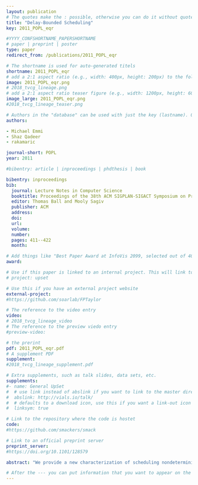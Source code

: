 ```yaml
---
layout: publication
# The quotes make the : possible, otherwise you can do it without quotes
title: "Delay-Bounded Scheduling"
key: 2011_POPL_eqr

#YYYY_CONFSHORTNAME_PAPERSHORTNAME
# paper | preprint | poster
type: paper
redirect_from: /publications/2011_POPL_eqr

# The shortname is used for auto-generated titels
shortname: 2011_POPL_eqr
# add a 2:1 aspect ratio (e.g., width: 400px, height: 200px) to the folder /assets/images/papers/
image: 2011_POPL_eqr.png
# 2018_tvcg_lineage.png
# add a 2:1 aspect ratio teaser figure (e.g., width: 1200px, height: 600px) to the folder /assets/images/papers/
image_large: 2011_POPL_eqr.png
#2018_tvcg_lineage_teaser.png

# Authors in the "database" can be used with just the key (lastname). Others can be written properly.
authors:

- Michael Emmi
- Shaz Qadeer
- rakamaric

journal-short: POPL
year: 2011

#bibentry: article | inproceedings | phdthesis | book

bibentry: inproceedings
bib:
  journal: Lecture Notes in Computer Science
  booktitle: Proceedings of the 38th ACM SIGPLAN-SIGACT Symposium on Principles of Programming Languages (POPL)
  editor: Thomas Ball and Mooly Sagiv
  publisher: ACM
  address: 
  doi:
  url: 
  volume:
  number: 
  pages: 411--422
  month: 

# Add things like "Best Paper Award at InfoVis 2099, selected out of 4000 submissions"
award:

# Use if this paper is linked to an internal project. This will link to the project site
# project: upset

# Use this if you have an external project website
external-project: 
#https://github.com/soarlab/FPTaylor

# The reference to the video entry
video:
# 2018_tvcg_lineage_video
# The reference to the preview viedo entry
#preview-video:

# the prerint
pdf: 2011_POPL_eqr.pdf
# A supplement PDF
supplement: 
#2018_tvcg_lineage_supplement.pdf

# Extra supplements, such as talk slides, data sets, etc.
supplements:
#- name: General UpSet
#  # use link instead of abslink if you want to link to the master directory
#  abslink: http://vials.io/talk/
#  # defaults to a download icon, use this if you want a link-out icon
#  linksym: true

# Link to the repository where the code is hostet
code: 
#https://github.com/smackers/smack

# Link to an official preprint server
preprint_server: 
#https://doi.org/10.1101/128579

abstract: "We provide a new characterization of scheduling nondeterminism by allowing deterministic schedulers to delay their next-scheduled task. In limiting the delays an otherwise-deterministic scheduler is allowed, we discover concurrency bugs efficiently—by exploring few schedules—and robustly—i.e., independent of the number of tasks, context switches, or buffered events. Our characterization elegantly applies to any systematic exploration (e.g., testing, model checking) of concurrent programs with dynamic task-creation. Additionally, we show that certain delaying schedulers admit efficient reductions from concurrent to sequential program analysis."

# After the --- you can put information that you want to appear on the website using markdown formatting or HTML. A good example are acknowledgements, extra references, an erratum, etc.
---
```

